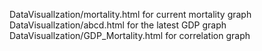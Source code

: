 DataVisuallzation/mortality.html for current mortality graph
DataVisuallzation/abcd.html for the latest GDP graph
DataVisuallzation/GDP_Mortality.html for correlation graph
